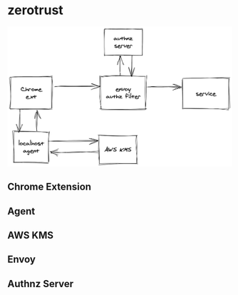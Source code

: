 # zerotrust

![diagram](./images/diagram.png)


## Chrome Extension

## Agent

## AWS KMS

## Envoy

## Authnz Server


